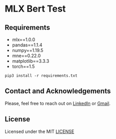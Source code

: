 # MLX Bert Test

## Requirements

* mlx==1.0.0
* pandas==1.1.4
* numpy==1.19.5
* mne==0.22.0
* matplotlib==3.3.3
* torch==1.5

`
pip3 install -r requirements.txt
`


## Contact and Acknowledgements

Please, feel free to reach out on [LinkedIn](https://www.linkedin.com/in/tim-cvetko-32842a1a6/) or [Gmail](cvetko.tim@gmail.com).

## License

Licensed under the MIT [LICENSE](LICENSE)
